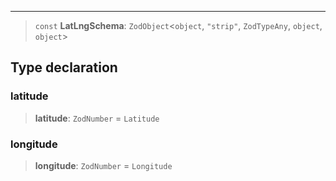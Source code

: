 ***

> `const` **LatLngSchema**: `ZodObject`\<`object`, `"strip"`, `ZodTypeAny`, `object`, `object`>

## Type declaration

### latitude

> **latitude**: `ZodNumber` = `Latitude`

### longitude

> **longitude**: `ZodNumber` = `Longitude`
